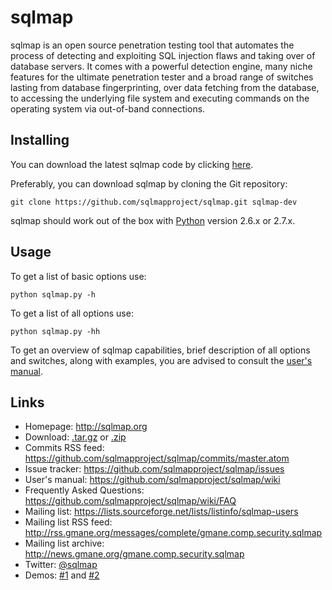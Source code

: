 sqlmap
==

sqlmap is an open source penetration testing tool that automates the process of detecting and exploiting SQL injection flaws and taking over of database servers. It comes with a powerful detection engine, many niche features for the ultimate penetration tester and a broad range of switches lasting from database fingerprinting, over data fetching from the database, to accessing the underlying file system and executing commands on the operating system via out-of-band connections.

Installing
---
You can download the latest sqlmap code by clicking [here](https://github.com/sqlmapproject/sqlmap/zipball/master).

Preferably, you can download sqlmap by cloning the Git repository:

    git clone https://github.com/sqlmapproject/sqlmap.git sqlmap-dev

sqlmap should work out of the box with [Python](http://www.python.org/download/) version 2.6.x or 2.7.x.

Usage
---
To get a list of basic options use:

    python sqlmap.py -h

To get a list of all options use:

    python sqlmap.py -hh

To get an overview of sqlmap capabilities, brief description of all options and switches, along with examples, you are advised to consult the [user's manual](https://github.com/sqlmapproject/sqlmap/wiki).

Links
---

* Homepage: http://sqlmap.org
* Download: [.tar.gz](https://github.com/sqlmapproject/sqlmap/tarball/master) or [.zip](https://github.com/sqlmapproject/sqlmap/zipball/master)
* Commits RSS feed: https://github.com/sqlmapproject/sqlmap/commits/master.atom
* Issue tracker: https://github.com/sqlmapproject/sqlmap/issues
* User's manual: https://github.com/sqlmapproject/sqlmap/wiki
* Frequently Asked Questions: https://github.com/sqlmapproject/sqlmap/wiki/FAQ
* Mailing list: https://lists.sourceforge.net/lists/listinfo/sqlmap-users
* Mailing list RSS feed: http://rss.gmane.org/messages/complete/gmane.comp.security.sqlmap
* Mailing list archive: http://news.gmane.org/gmane.comp.security.sqlmap
* Twitter: [@sqlmap](https://twitter.com/sqlmap)
* Demos: [#1](http://www.youtube.com/user/inquisb/videos) and [#2](http://www.youtube.com/user/stamparm/videos)
